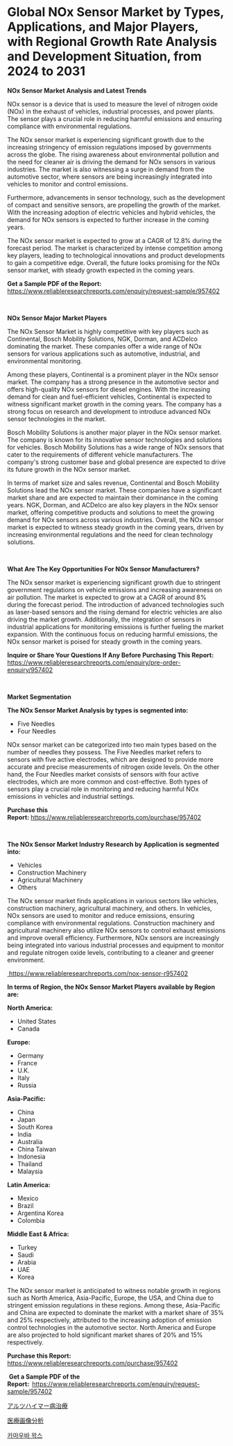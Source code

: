 <p><h1>Global NOx Sensor Market by Types, Applications, and Major Players, with Regional Growth Rate Analysis and Development Situation, from 2024 to 2031</h1></p><p><strong>NOx Sensor Market Analysis and Latest Trends</strong></p>
<p><p>NOx sensor is a device that is used to measure the level of nitrogen oxide (NOx) in the exhaust of vehicles, industrial processes, and power plants. The sensor plays a crucial role in reducing harmful emissions and ensuring compliance with environmental regulations.</p><p>The NOx sensor market is experiencing significant growth due to the increasing stringency of emission regulations imposed by governments across the globe. The rising awareness about environmental pollution and the need for cleaner air is driving the demand for NOx sensors in various industries. The market is also witnessing a surge in demand from the automotive sector, where sensors are being increasingly integrated into vehicles to monitor and control emissions.</p><p>Furthermore, advancements in sensor technology, such as the development of compact and sensitive sensors, are propelling the growth of the market. With the increasing adoption of electric vehicles and hybrid vehicles, the demand for NOx sensors is expected to further increase in the coming years.</p><p>The NOx sensor market is expected to grow at a CAGR of 12.8% during the forecast period. The market is characterized by intense competition among key players, leading to technological innovations and product developments to gain a competitive edge. Overall, the future looks promising for the NOx sensor market, with steady growth expected in the coming years.</p></p>
<p><strong>Get a Sample PDF of the Report:&nbsp;</strong> <a href="https://www.reliableresearchreports.com/enquiry/request-sample/957402">https://www.reliableresearchreports.com/enquiry/request-sample/957402</a></p>
<p>&nbsp;</p>
<p><strong>NOx Sensor Major Market Players</strong></p>
<p><p>The NOx Sensor Market is highly competitive with key players such as Continental, Bosch Mobility Solutions, NGK, Dorman, and ACDelco dominating the market. These companies offer a wide range of NOx sensors for various applications such as automotive, industrial, and environmental monitoring.</p><p>Among these players, Continental is a prominent player in the NOx sensor market. The company has a strong presence in the automotive sector and offers high-quality NOx sensors for diesel engines. With the increasing demand for clean and fuel-efficient vehicles, Continental is expected to witness significant market growth in the coming years. The company has a strong focus on research and development to introduce advanced NOx sensor technologies in the market.</p><p>Bosch Mobility Solutions is another major player in the NOx sensor market. The company is known for its innovative sensor technologies and solutions for vehicles. Bosch Mobility Solutions has a wide range of NOx sensors that cater to the requirements of different vehicle manufacturers. The company's strong customer base and global presence are expected to drive its future growth in the NOx sensor market.</p><p>In terms of market size and sales revenue, Continental and Bosch Mobility Solutions lead the NOx sensor market. These companies have a significant market share and are expected to maintain their dominance in the coming years. NGK, Dorman, and ACDelco are also key players in the NOx sensor market, offering competitive products and solutions to meet the growing demand for NOx sensors across various industries. Overall, the NOx sensor market is expected to witness steady growth in the coming years, driven by increasing environmental regulations and the need for clean technology solutions.</p></p>
<p>&nbsp;</p>
<p><strong>What Are The Key Opportunities For NOx Sensor Manufacturers?</strong></p>
<p><p>The NOx sensor market is experiencing significant growth due to stringent government regulations on vehicle emissions and increasing awareness on air pollution. The market is expected to grow at a CAGR of around 8% during the forecast period. The introduction of advanced technologies such as laser-based sensors and the rising demand for electric vehicles are also driving the market growth. Additionally, the integration of sensors in industrial applications for monitoring emissions is further fueling the market expansion. With the continuous focus on reducing harmful emissions, the NOx sensor market is poised for steady growth in the coming years.</p></p>
<p><strong>Inquire or Share Your Questions If Any Before Purchasing This Report:</strong> <a href="https://www.reliableresearchreports.com/enquiry/pre-order-enquiry/957402">https://www.reliableresearchreports.com/enquiry/pre-order-enquiry/957402</a></p>
<p>&nbsp;</p>
<p><strong>Market Segmentation</strong></p>
<p><strong>The NOx Sensor Market Analysis by types is segmented into:</strong></p>
<p><ul><li>Five Needles</li><li>Four Needles</li></ul></p>
<p><p>NOx sensor market can be categorized into two main types based on the number of needles they possess. The Five Needles market refers to sensors with five active electrodes, which are designed to provide more accurate and precise measurements of nitrogen oxide levels. On the other hand, the Four Needles market consists of sensors with four active electrodes, which are more common and cost-effective. Both types of sensors play a crucial role in monitoring and reducing harmful NOx emissions in vehicles and industrial settings.</p></p>
<p><strong>Purchase this Report:&nbsp;</strong><a href="https://www.reliableresearchreports.com/purchase/957402">https://www.reliableresearchreports.com/purchase/957402</a></p>
<p>&nbsp;</p>
<p><strong>The NOx Sensor Market Industry Research by Application is segmented into:</strong></p>
<p><ul><li>Vehicles</li><li>Construction Machinery</li><li>Agricultural Machinery</li><li>Others</li></ul></p>
<p><p>The NOx sensor market finds applications in various sectors like vehicles, construction machinery, agricultural machinery, and others. In vehicles, NOx sensors are used to monitor and reduce emissions, ensuring compliance with environmental regulations. Construction machinery and agricultural machinery also utilize NOx sensors to control exhaust emissions and improve overall efficiency. Furthermore, NOx sensors are increasingly being integrated into various industrial processes and equipment to monitor and regulate nitrogen oxide levels, contributing to a cleaner and greener environment.</p></p>
<p><a href="https://www.reliableresearchreports.com/nox-sensor-r957402">&nbsp;https://www.reliableresearchreports.com/nox-sensor-r957402</a></p>
<p><strong>In terms of Region, the NOx Sensor Market Players available by Region are:</strong></p>
<p>
    <p> <strong> North America: </strong>
        <ul>
            <li>United States</li>
            <li>Canada</li>
        </ul>
        </p> 
    <p> <strong> Europe: </strong>
        <ul>
            <li>Germany</li>
            <li>France</li>
            <li>U.K.</li>
            <li>Italy</li>
            <li>Russia</li>
        </ul>
        </p> 
    <p> <strong> Asia-Pacific: </strong>
        <ul>
            <li>China</li>
            <li>Japan</li>
            <li>South Korea</li>
            <li>India</li>
            <li>Australia</li>
            <li>China Taiwan</li>
            <li>Indonesia</li>
            <li>Thailand</li>
            <li>Malaysia</li>
        </ul>
        </p> 
    <p> <strong> Latin America: </strong>
        <ul>
            <li>Mexico</li>
            <li>Brazil</li>
            <li>Argentina Korea</li>
            <li>Colombia</li>
        </ul>
        </p> 
    <p> <strong> Middle East & Africa: </strong>
        <ul>
            <li>Turkey</li>
            <li>Saudi</li>
            <li>Arabia</li>
            <li>UAE</li>
            <li>Korea</li>
        </ul>
    </p>
    </p>
<p><p>The NOx sensor market is anticipated to witness notable growth in regions such as North America, Asia-Pacific, Europe, the USA, and China due to stringent emission regulations in these regions. Among these, Asia-Pacific and China are expected to dominate the market with a market share of 35% and 25% respectively, attributed to the increasing adoption of emission control technologies in the automotive sector. North America and Europe are also projected to hold significant market shares of 20% and 15% respectively.</p></p>
<p><strong>Purchase this Report: </strong><a href="https://www.reliableresearchreports.com/purchase/957402">https://www.reliableresearchreports.com/purchase/957402</a></p>
<p>&nbsp;<strong>Get a Sample PDF of the Report:&nbsp;&nbsp;</strong><a href="https://www.reliableresearchreports.com/enquiry/request-sample/957402">https://www.reliableresearchreports.com/enquiry/request-sample/957402</a></p>
<p><strong></strong></p>
<p><p><a href="https://medium.com/@spencerremin6/%E3%82%A2%E3%83%AB%E3%83%84%E3%83%8F%E3%82%A4%E3%83%9E%E3%83%BC%E7%97%85%E6%B2%BB%E7%99%82%E5%B8%82%E5%A0%B4-%E5%B8%82%E5%A0%B4%E3%81%AEcagr-%E5%B8%82%E5%A0%B4%E3%83%88%E3%83%AC%E3%83%B3%E3%83%89-%E6%88%90%E9%95%B7%E6%88%A6%E7%95%A5%E3%81%AB%E9%96%A2%E3%81%99%E3%82%8B%E8%A6%8B%E8%AD%98-4dd0344c29a8">アルツハイマー病治療</a></p><p><a href="https://medium.com/@vanessa.grant665567/%E6%AC%A1%E3%81%AE%E6%96%87%E3%82%92%E6%97%A5%E6%9C%AC%E8%AA%9E%E3%81%AB%E7%BF%BB%E8%A8%B3%E3%81%97%E3%81%BE%E3%81%99-2024%E5%B9%B4%E3%81%8B%E3%82%892031%E5%B9%B4%E3%81%BE%E3%81%A7%E3%81%AE%E6%9C%9F%E9%96%93%E3%81%AB%E4%BA%88%E6%B8%AC%E3%81%95%E3%82%8C%E3%82%8B%E5%8C%BB%E7%94%A8%E7%94%BB%E5%83%8F%E8%A7%A3%E6%9E%90%E5%B8%82%E5%A0%B4%E3%81%AE%E3%83%88%E3%83%AC%E3%83%B3%E3%83%89%E3%81%A8%E5%B8%82%E5%A0%B4%E5%88%86%E6%9E%90-b29c4de09c15">医療画像分析</a></p><p><a href="https://medium.com/@juracy1980/%EC%B9%B4%EB%A7%88%EC%9A%B0%EB%B0%94-%EC%99%81%EC%8A%A4-%EC%8B%9C%EC%9E%A5-%EB%B6%84%EC%84%9D-cagr-%EC%8B%9C%EC%9E%A5-%EC%84%B8%EB%B6%84%ED%99%94-%EB%B0%8F-%EC%84%B8%EA%B3%84-%EC%82%B0%EC%97%85-%EA%B0%9C%EC%9A%94-1f5fd44aab53">카마우바 왁스</a></p></p>